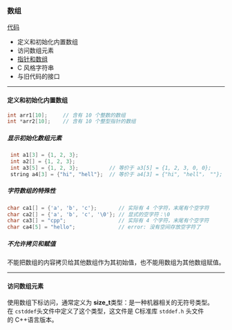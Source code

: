 ### 数组

[代码](../../chapter_3/section_5/main_1.cpp)
- 定义和初始化内置数组
- 访问数组元素
- [指针和数组](./section_5_3.md)
- C 风格字符串
- 与旧代码的接口

---

#### 定义和初始化内置数组

```c++
int arr1[10];     // 含有 10 个整数的数组
int *arr2[10];    // 含有 10 个整型指针的数组
```

##### 显示初始化数组元素
```c++
 int a1[3] = {1, 2, 3};
 int a2[] = {1, 2, 3};
 int a3[5] = {1, 2, 3};          // 等价于 a3[5] = {1, 2, 3, 0, 0};
 string a4[3] = {"hi", "hell"};  // 等价于 a4[3] = {"hi", "hell"， ""};
```

##### 字符数组的特殊性

```c++
char ca1[] = {'a', 'b', 'c'};       // 实际有 4 个字符，末尾有个空字符
char ca2[] = {'a', 'b', 'c', '\0'}; // 显式的空字符：\0
char ca3[] = "cpp";                 // 实际有 4 个字符，末尾有个空字符
char ca4[5] = "hello";              // error: 没有空间存放空字符了
```

##### 不允许拷贝和赋值

不能把数组的内容拷贝给其他数组作为其初始值，也不能用数组为其他数组赋值。

---

#### 访问数组元素

使用数组下标访问，通常定义为 **size_t**类型：是一种机器相关的无符号类型。   
在 `cstddef`头文件中定义了这个类型，这文件是 C标准库 `stddef.h` 头文件   
的 C++语言版本。